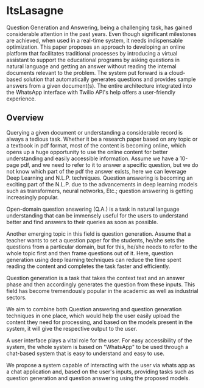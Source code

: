 # ItsLasagne
Question Generation and Answering, being a challenging task, has gained considerable attention in the past years. Even though significant milestones are achieved, when used in a real-time system, it needs indispensable optimization. This paper proposes an approach to developing an online platform that facilitates traditional processes by introducing a virtual assistant to support the educational programs by asking questions in natural language and getting an answer without reading the internal documents relevant to the problem. The system put forward is a cloud-based solution that automatically generates questions and provides sample answers from a given document(s). The entire architecture integrated into the WhatsApp interface with Twilio API's help offers a user-friendly experience.


## Overview

Querying a given document or understanding a considerable record is always a tedious task. Whether it be a research paper based on any topic or a textbook in pdf format, most of the content is becoming online, which opens up a huge opportunity to use the online content for better understanding and easily accessible information. Assume we have a 10-page pdf, and we need to refer to it to answer a specific question, but we do not know which part of the pdf the answer exists, here we can leverage Deep Learning and N.L.P. techniques. Question answering is becoming an exciting part of the N.L.P. due to the advancements in deep learning models such as transformers, neural networks, Etc.; question answering is getting increasingly popular. 

Open-domain question answering (Q.A.) is a task in natural language understanding that can be immensely useful for the users to understand better and find answers to their queries as soon as possible.

Another emerging topic in this field is question generation. Assume that a teacher wants to set a question paper for the students, he/she sets the questions from a particular domain, but for this, he/she needs to refer to the whole topic first and then frame questions out of it. Here, question generation using deep learning techniques can reduce the time spent reading the content and completes the task faster and efficiently.

Question generation is a task that takes the context text and an answer phase and then accordingly generates the question from these inputs. This field has become tremendously popular in the academic as well as industrial sectors.

We aim to combine both Question answering and question generation techniques in one place, which would help the user easily upload the content they need for processing, and based on the models present in the system, it will give the respective output to the user.

A user interface plays a vital role for the user. For easy accessibility of the system, the whole system is based on "WhatsApp" to be used through a chat-based system that is easy to understand and easy to use.

We propose a system capable of interacting with the user via whats app as a chat application and, based on the user's inputs, providing tasks such as question generation and question answering using the proposed models.
